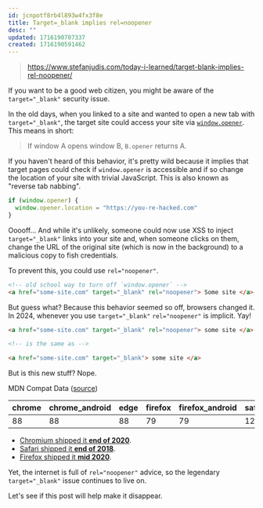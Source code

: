 ```yaml
---
id: jcnpotf8rb4l893w4fx3f8e
title: Target=_blank implies rel=noopener
desc: ""
updated: 1716190707337
created: 1716190591462
---
```


> https://www.stefanjudis.com/today-i-learned/target-blank-implies-rel-noopener/

If you want to be a good web citizen, you might be aware of the `target="_blank"` security issue.

In the old days, when you linked to a site and wanted to open a new tab with `target="_blank"`, the target site could access your site via [`window.opener`](https://developer.mozilla.org/en-US/docs/Web/HTML/Attributes/rel/noopener). This means in short:

> If window A opens window B, `B.opener` returns A.

If you haven't heard of this behavior, it's pretty wild because it implies that target pages could check if `window.opener` is accessible and if so change the location of your site with trivial JavaScript. This is also known as "reverse tab nabbing".

```javascript
if (window.opener) {
  window.opener.location = "https://you-re-hacked.com"
}
```

Ooooff... And while it's unlikely, someone could now use XSS to inject `target="_blank"` links into your site and, when someone clicks on them, change the URL of the original site (which is now in the background) to a malicious copy to fish credentials.

To prevent this, you could use `rel="noopener"`.

```html
<!-- old school way to turn off `window.opener` -->
<a href="some-site.com" target="_blank" rel="noopener"> Some site </a>
```

But guess what? Because this behavior seemed so off, browsers changed it. In 2024, whenever you use `target="_blank"` `rel="noopener"` is implicit. Yay!

```html
<a href="some-site.com" target="_blank" rel="noopener"> some site </a>

<!-- is the same as -->

<a href="some-site.com" target="_blank"> some site </a>
```

But is this new stuff? Nope.

MDN Compat Data ([source](https://raw.githubusercontent.com/mdn/browser-compat-data/main/html/elements/a.json))

| chrome | chrome_android | edge | firefox | firefox_android | safari | safari_ios | samsunginternet_android | webview_android |
| ------ | -------------- | ---- | ------- | --------------- | ------ | ---------- | ----------------------- | --------------- |
| 88     | 88             | 88   | 79      | 79              | 12.1   | 12.1       | 15.0                    | Nei             |

- [Chromium shipped it **end of 2020**](https://chromestatus.com/feature/6140064063029248).
- [Safari shipped it **end of 2018**](https://webkit.org/blog/8475/release-notes-for-safari-technology-preview-68/).
- [Firefox shipped it **mid 2020**](https://bugzilla.mozilla.org/show_bug.cgi?id=1522083).

Yet, the internet is full of `rel="noopener"` advice, so the legendary `target="_blank"` issue continues to live on.

Let's see if this post will help make it disappear.
